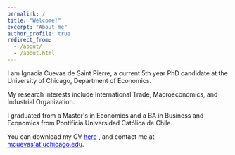 ```yaml
---
permalink: /
title: "Welcome!"
excerpt: "About me"
author_profile: true
redirect_from: 
  - /about/
  - /about.html
---
```


I am Ignacia Cuevas de Saint Pierre, a current 5th year PhD candidate at the University of Chicago, Department of Economics.

My research interests include International Trade, Macroeconomics, and Industrial Organization.

I graduated from a Master's in Economics and a BA in Business and Economics from Pontificia Universidad Católica de Chile.

You can download my CV <a href='https://ignaciacuevas.github.io/files/CV_2023_Cuevas.pdf' style="color:blue">here</a> , and contact me at <a href='mailto:mcuevas-- at--uchicago.edu' style="color:blue">mcuevas'at'uchicago.edu</a>. 
